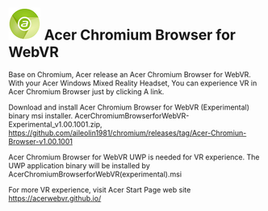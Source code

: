 # ![Logo](chrome/app/theme/chromium/AcerChromiumBrowser_logo_64.png) Acer Chromium Browser for WebVR

Base on Chromium, Acer release an Acer Chromium Browser for WebVR. With your Acer Windows Mixed Reality Headset, You can experience VR in Acer Chromium Browser just by clicking A link.

Download and install Acer Chromium Browser for WebVR (Experimental) binary msi installer.
AcerChromiumBrowserforWebVR-Experimental_v1.00.1001.zip, https://github.com/aileolin1981/chromium/releases/tag/Acer-Chromiun-Browser-v1.00.1001

Acer Chromium Browser for WebVR UWP is needed for VR experience. The UWP application binary will be installed by AcerChromiumBrowserforWebVR(experimental).msi

For more VR experience, visit Acer Start Page web site https://acerwebvr.github.io/
